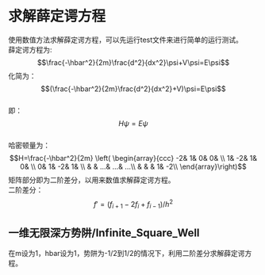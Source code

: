 
# 求解薛定谔方程

使用数值方法求解薛定谔方程，可以先运行test文件来进行简单的运行测试。  
薛定谔方程为:  
$$\frac{-\hbar^2}{2m}\frac{d^2}{dx^2}\psi+V\psi=E\psi$$
化简为：  
$$(\frac{-\hbar^2}{2m}\frac{d^2}{dx^2}+V)\psi=E\psi$$  
即：  
$$H\psi=E\psi$$  
哈密顿量为：  
$$H=\frac{-\hbar^2}{2m}
\left( \begin{array}{ccc}
    -2&  1&   0&   0&    \\
     1& -2&   1&   0&    \\
     0&  1&  -2&   1&    \\
      &   & ...& ...& ...\\
      &   &    &   1&  -2\\
\end{array}\right)$$
矩阵部分即为二阶差分，以用来数值求解薛定谔方程。  
二阶差分：  
$$f'=(f_{i+1}-2f_i+f_{i-1})/h^2$$

## 一维无限深方势阱/Infinite_Square_Well

在m设为1，hbar设为1，势阱为-1/2到1/2的情况下，利用二阶差分求解薛定谔方程。
